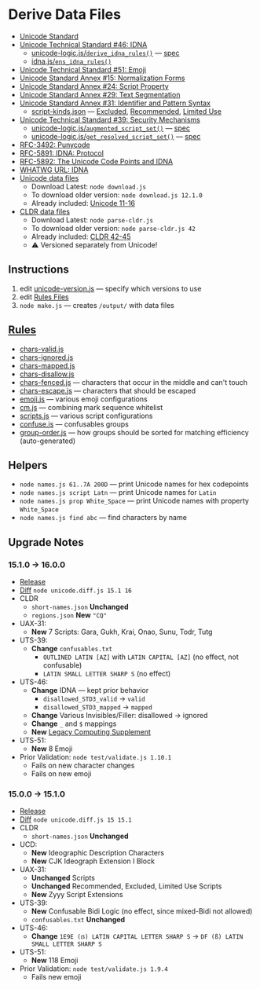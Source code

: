 # Derive Data Files

* [Unicode Standard](https://www.unicode.org/versions/latest/)
* [Unicode Technical Standard #46: IDNA](https://www.unicode.org/reports/tr46/)
	* [unicode-logic.js/`derive_idna_rules()`](./unicode-logic.js#L581) — [spec](https://unicode.org/reports/tr46/#Implementation_Notes)
	* [idna.js/`ens_idna_rules()`](./idna.js)
* [Unicode Technical Standard #51: Emoji](https://www.unicode.org/reports/tr51/)
* [Unicode Standard Annex #15: Normalization Forms](https://unicode.org/reports/tr15/)
* [Unicode Standard Annex #24: Script Property](https://www.unicode.org/reports/tr24/)
* [Unicode Standard Annex #29: Text Segmentation](https://unicode.org/reports/tr29/)
* [Unicode Standard Annex #31: Identifier and Pattern Syntax](https://www.unicode.org/reports/tr31/)
	* [script-kinds.json](./data/15.1.0/scripts-kinds.json) — [Excluded](https://www.unicode.org/reports/tr31/#Table_Candidate_Characters_for_Exclusion_from_Identifiers), [Recommended](https://www.unicode.org/reports/tr31/#Table_Recommended_Scripts), [Limited Use](https://www.unicode.org/reports/tr31/#Table_Limited_Use_Scripts)
* [Unicode Technical Standard #39: Security Mechanisms](https://www.unicode.org/reports/tr39/)
	* [unicode-logic.js/`augmented_script_set()`](./unicode-logic.js#L15) — [spec](https://www.unicode.org/reports/tr39/#def-augmented-script-set)
	* [unicode-logic.js/`get_resolved_script_set()`](./unicode-logic.js#L347) — [spec](https://www.unicode.org/reports/tr39/#def-resolved-script-set)
* [RFC-3492: Punycode](https://datatracker.ietf.org/doc/html/rfc3492)
* [RFC-5891: IDNA: Protocol](https://datatracker.ietf.org/doc/html/rfc5891) 
* [RFC-5892: The Unicode Code Points and IDNA](https://datatracker.ietf.org/doc/html/rfc5892)
* [WHATWG URL: IDNA](https://url.spec.whatwg.org/#idna)
* [Unicode data files](https://www.unicode.org/Public/)
	* Download Latest: `node download.js` 
	* To download older version: `node download.js 12.1.0` 
	* Already included: [Unicode 11-16](./data/)
* [CLDR data files](https://github.com/unicode-org/cldr)
	* Download Latest: `node parse-cldr.js`
	* To download older version: `node parse-cldr.js 42` 
	* Already included: [CLDR 42-45](./data/)
	* ⚠️ Versioned separately from Unicode!

## Instructions

1. edit [unicode-version.js](./unicode-version.js) — specify which versions to use
1. edit [Rules Files](./rules/)
1. `node make.js` — creates `/output/` with data files

## [Rules](./rules/)

* [chars-valid.js](./rules/chars-valid.js)
* [chars-ignored.js](./rules/chars-ignored.js)
* [chars-mapped.js](./rules/chars-mapped.js)
* [chars-disallow.js](./rules/chars-disallow.js) 
* [chars-fenced.js](./rules/chars-fenced.js) — characters that occur in the middle and can't touch
* [chars-escape.js](./rules/chars-escape.js) — characters that should be escaped
* [emoji.js](./rules/emoji.js) — various emoji configurations
* [cm.js](./rules/cm.js) — combining mark sequence whitelist
* [scripts.js](./rules/scripts.js) — various script configurations
* [confuse.js](./rules/confuse.js) — confusables groups
* [group-order.js](./rules/group-order.js) — how groups should be sorted for matching efficiency (auto-generated)

## Helpers

* `node names.js 61..7A 200D` — print Unicode names for hex codepoints
* `node names.js script Latn` — print Unicode names for `Latin`
* `node names.js prop White_Space` — print Unicode names with property `White_Space`
* `node names.js find abc` — find characters by name

## Upgrade Notes

### 15.1.0 → 16.0.0

* [Release](https://www.unicode.org/versions/Unicode16.0.0/#Character_Additions)
* [Diff](./diffs/15.1.0-vs-16.0.0.txt) `node unicode.diff.js 15.1 16`
* CLDR
	* `short-names.json` **Unchanged**
	* `regions.json` **New** `"CQ"`
* UAX-31: 
	* **New** 7 Scripts: Gara, Gukh, Krai, Onao, Sunu, Todr, Tutg
* UTS-39:
	* **Change** `confusables.txt`
		* `OUTLINED LATIN [AZ]` with `LATIN CAPITAL [AZ]` (no effect, not confusable)
		* `LATIN SMALL LETTER SHARP S` (no effect)
* UTS-46:
	* **Change** IDNA — kept prior behavior
		* `disallowed_STD3_valid` &rarr; `valid`
		* `disallowed_STD3_mapped` &rarr; `mapped`
	* **Change** Various Invisibles/Filler: disallowed &rarr; ignored
	* **Change** `_` and `$` mappings
	* **New** [Legacy Computing Supplement](https://www.unicode.org/charts/PDF/Unicode-16.0/U160-1CC00.pdf)
* UTS-51:
	* **New** 8 Emoji
* Prior Validation: `node test/validate.js 1.10.1` 
	* Fails on new character changes
	* Fails on new emoji

### 15.0.0 → 15.1.0

* [Release](https://www.unicode.org/versions/Unicode15.1.0)
* [Diff](./diffs/15.0.0-vs-15.1.0.txt) `node unicode.diff.js 15 15.1`
* CLDR
	* `short-names.json` **Unchanged**
* UCD:
	* **New** Ideographic Description Characters
	* **New** CJK Ideograph Extension I Block
* UAX-31: 
	* **Unchanged** Scripts 
	* **Unchanged** Recommended, Excluded, Limited Use Scripts
	* **New** Zyyy Script Extensions
* UTS-39: 
	* **New** Confusable Bidi Logic (no effect, since mixed-Bidi not allowed)
	* `confusables.txt` **Unchanged**
* UTS-46: 
	* **Change** `1E9E (ẞ) LATIN CAPITAL LETTER SHARP S` &rarr; `DF (ß) LATIN SMALL LETTER SHARP S`
* UTS-51:
	* **New** 118 Emoji
* Prior Validation: `node test/validate.js 1.9.4`
	* Fails new emoji
